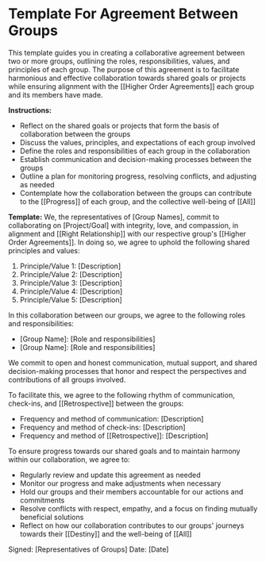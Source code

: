 # Template For Agreement Between Groups

This template guides you in creating a collaborative agreement between two or more groups, outlining the roles, responsibilities, values, and principles of each group. The purpose of this agreement is to facilitate harmonious and effective collaboration towards shared goals or projects while ensuring alignment with the [[Higher Order Agreements]] each group and its members have made. 

**Instructions:**

-   Reflect on the shared goals or projects that form the basis of collaboration between the groups
-   Discuss the values, principles, and expectations of each group involved
-   Define the roles and responsibilities of each group in the collaboration
-   Establish communication and decision-making processes between the groups
-   Outline a plan for monitoring progress, resolving conflicts, and adjusting as needed
-   Contemplate how the collaboration between the groups can contribute to the [[Progress]] of each group, and the collective well-being of [[All]]

**Template:** We, the representatives of [Group Names], commit to collaborating on [Project/Goal] with integrity, love, and compassion, in alignment and [[Right Relationship]] with our respective group's [[Higher Order Agreements]]. In doing so, we agree to uphold the following shared principles and values:

1.  Principle/Value 1: [Description]  
2. Principle/Value 2: [Description]  
3.  Principle/Value 3: [Description]  
4.  Principle/Value 4: [Description]  
5.  Principle/Value 5: [Description]  

In this collaboration between our groups, we agree to the following roles and responsibilities:

-   [Group Name]: [Role and responsibilities]
-   [Group Name]: [Role and responsibilities]

We commit to open and honest communication, mutual support, and shared decision-making processes that honor and respect the perspectives and contributions of all groups involved.

To facilitate this, we agree to the following rhythm of communication, check-ins, and [[Retrospective]] between the groups:

-   Frequency and method of communication: [Description]
-   Frequency and method of check-ins: [Description]
-   Frequency and method of [[Retrospective]]: [Description]

To ensure progress towards our shared goals and to maintain harmony within our collaboration, we agree to:

-   Regularly review and update this agreement as needed
-   Monitor our progress and make adjustments when necessary
-   Hold our groups and their members accountable for our actions and commitments
-   Resolve conflicts with respect, empathy, and a focus on finding mutually beneficial solutions
-   Reflect on how our collaboration contributes to our groups' journeys towards their [[Destiny]] and the well-being of [[All]]

Signed: [Representatives of Groups] Date: [Date]